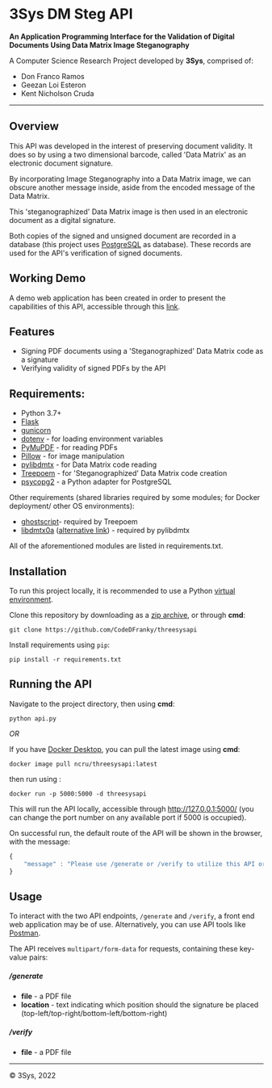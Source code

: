 
# 3Sys DM Steg API

**An Application Programming Interface for the Validation of Digital Documents Using Data Matrix Image Steganography**

A Computer Science Research Project developed by **3Sys**, comprised of:

- Don Franco Ramos
- Geezan Loi Esteron
- Kent Nicholson Cruda


------------


## Overview

This API was developed in the interest of preserving document validity. It does so by using a two dimensional barcode, called 'Data Matrix' as an electronic document signature.

By incorporating Image Steganography into a Data Matrix image, we can obscure another message inside, aside from the encoded message of the Data Matrix.

This 'steganographized' Data Matrix image is then used in an electronic document as a digital signature.

Both copies of the signed and unsigned document are recorded in a database (this project uses [PostgreSQL](https://www.postgresql.org/) as database). These records are used for the API's verification of signed documents.

## Working Demo
A demo web application has been created in order to present the capabilities of this API, accessible through this [link](https://threesysapidemo.up.railway.app/).


## Features
- Signing PDF documents using a 'Steganographized' Data Matrix code as a signature
- Verifying validity of signed PDFs by the API

## Requirements:
* Python 3.7+
* [Flask](https://pypi.org/project/flask/)
* [gunicorn](https://pypi.org/project/gunicorn/)
* [dotenv](https://pypi.org/project/dotenv/) - for loading environment variables
* [PyMuPDF](https://pypi.org/project/PyMuPDF/) - for reading PDFs
* [Pillow](https://pypi.org/project/Pillow/) - for image manipulation
* [pylibdmtx](https://pypi.org/project/pylibdmtx/) - for Data Matrix code reading
* [Treepoem](https://pypi.org/project/treepoem/) - for 'Steganographized' Data Matrix code creation
* [psycopg2](https://pypi.org/project/psycopg/) - a Python adapter for PostgreSQL

Other requirements (shared libraries required by some modules; for Docker deployment/ other OS environments):
* [ghostscript](https://ghostscript.com/releases/gsdnld.html)- required by Treepoem
* [libdmtx0a](https://packages.ubuntu.com/kinetic/libdmtx0b) ([alternative link](https://github.com/dmtx/libdmtx)) - required by pylibdmtx

All of the aforementioned modules are listed in requirements.txt.

## Installation
To run this project locally, it is recommended to use a Python [virtual environment](https://docs.python.org/3/library/venv.html).

Clone this repository by downloading as a [zip archive](https://github.com/CodeDFranky/threesysapi/archive/refs/heads/master.zip), or through **cmd**:
```shell
git clone https://github.com/CodeDFranky/threesysapi
```

Install requirements using `pip`:
```shell
pip install -r requirements.txt
```
## Running the API
Navigate to the project directory, then using **cmd**:

```shell
python api.py
```

*OR*


If you have [Docker Desktop](https://www.docker.com/products/docker-desktop/), you can pull the latest image using **cmd**:

```shell
docker image pull ncru/threesysapi:latest
```
then run using :

```shell
docker run -p 5000:5000 -d threesysapi
```

This will run the API locally, accessible through http://127.0.0.1:5000/ (you can change the port number on any available port if 5000 is occupied).

On successful run, the default route of the API will be shown in the browser, with the message:
```javascript
{
	"message" : "Please use /generate or /verify to utilize this API or open this demo application: https://threesysapidemo.up.railway.app/"
}
```
## Usage
To interact with the two API endpoints, `/generate` and `/verify`, a front end web application may be of use. Alternatively, you can use API tools like [Postman](https://www.postman.com/).

The API receives `multipart/form-data` for requests, containing these key-value pairs:

##### /generate
- **file** - a PDF file
- **location** - text indicating which position should the signature be placed (top-left/top-right/bottom-left/bottom-right)

##### /verify
- **file** - a PDF file

------------


&copy; 3Sys, 2022
